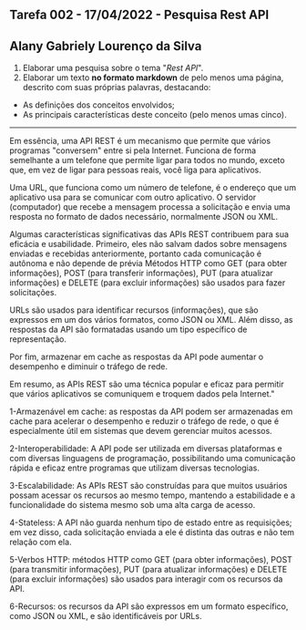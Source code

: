 ## Tarefa 002 - 17/04/2022 - Pesquisa Rest API
## Alany Gabriely Lourenço da Silva

1. Elaborar uma pesquisa sobre o tema "_Rest API_".
2. Elaborar um texto **no formato markdown** de pelo menos uma página, descrito com suas próprias palavras, destacando:
* As definições dos conceitos envolvidos;
* As principais características deste conceito (pelo menos umas cinco).
_______________________________________________________________________________

Em essência, uma API REST é um mecanismo que permite que vários programas "conversem" entre si pela Internet. Funciona de forma semelhante a um telefone que permite ligar para todos no mundo, exceto que, em vez de ligar para pessoas reais, você liga para aplicativos.

Uma URL, que funciona como um número de telefone, é o endereço que um aplicativo usa para se comunicar com outro aplicativo. O servidor (computador) que recebe a mensagem processa a solicitação e envia uma resposta no formato de dados necessário, normalmente JSON ou XML.

Algumas características significativas das APIs REST contribuem para sua eficácia e usabilidade. Primeiro, eles não salvam dados sobre mensagens enviadas e recebidas anteriormente, portanto cada comunicação é autônoma e não depende de prévia
Métodos HTTP como GET (para obter informações), POST (para transferir informações), PUT (para atualizar informações) e DELETE (para excluir informações) são usados para fazer solicitações.

URLs são usados para identificar recursos (informações), que são expressos em um dos vários formatos, como JSON ou XML. Além disso, as respostas da API são formatadas usando um tipo específico de representação.

Por fim, armazenar em cache as respostas da API pode aumentar o desempenho e diminuir o tráfego de rede.

Em resumo, as APIs REST são uma técnica popular e eficaz para permitir que vários aplicativos se comuniquem e troquem dados pela Internet."

1-Armazenável em cache: as respostas da API podem ser armazenadas em cache para acelerar o desempenho e reduzir o tráfego de rede, o que é especialmente útil em sistemas que devem gerenciar muitos acessos.

2-Interoperabilidade: A API pode ser utilizada em diversas plataformas e com diversas linguagens de programação, possibilitando uma comunicação rápida e eficaz entre programas que utilizam diversas tecnologias.

3-Escalabilidade: As APIs REST são construídas para que muitos usuários possam acessar os recursos ao mesmo tempo, mantendo a estabilidade e a funcionalidade do sistema mesmo sob uma alta carga de acesso.

4-Stateless: A API não guarda nenhum tipo de estado entre as requisições; em vez disso, cada solicitação enviada a ele é distinta das outras e não tem relação com ela.

5-Verbos HTTP: métodos HTTP como GET (para obter informações), POST (para transmitir informações), PUT (para atualizar informações) e DELETE (para excluir informações) são usados para interagir com os recursos da API.

6-Recursos: os recursos da API são expressos em um formato específico, como JSON ou XML, e são identificáveis por URLs.
